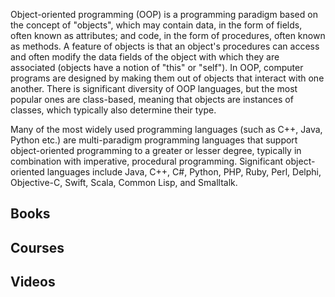 Object-oriented programming (OOP) is a programming paradigm based on the concept of "objects", which may contain data, in the form of fields, often known as attributes; and code, in the form of procedures, often known as methods. A feature of objects is that an object's procedures can access and often modify the data fields of the object with which they are associated (objects have a notion of "this" or "self"). In OOP, computer programs are designed by making them out of objects that interact with one another. There is significant diversity of OOP languages, but the most popular ones are class-based, meaning that objects are instances of classes, which typically also determine their type.

Many of the most widely used programming languages (such as C++, Java, Python etc.) are multi-paradigm programming languages that support object-oriented programming to a greater or lesser degree, typically in combination with imperative, procedural programming. Significant object-oriented languages include Java, C++, C#, Python, PHP, Ruby, Perl, Delphi, Objective-C, Swift, Scala, Common Lisp, and Smalltalk.

## Books

<div class="books" gid="1uByvkGjEayO1Yd5YonbxP8WhHnt4-8S-L4X-_j2PD6E"></div>
<div class="clearfix"></div>

## Courses

<div class="courses" gid="1aC7-MPgf4KqtoVHsX7av60i4-ipRLgAtoFXesXjtKJY"></div>
<div class="clearfix"></div>

## Videos

<div class="videos" gid="1mpPQtZPMYXT_Yo4fK_02zuWqXDZWQzkBADiM7HI44pk"></div>
<div class="clearfix"></div>
